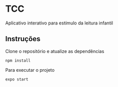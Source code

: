 # TCC
Aplicativo interativo para estímulo da leitura infantil

## Instruções
Clone o repositório e atualize as dependências

```
npm install
```


Para executar o projeto

```
expo start
```
